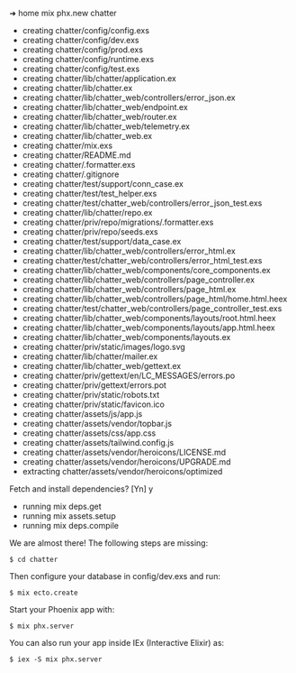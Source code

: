 ➜  home mix phx.new chatter
* creating chatter/config/config.exs
* creating chatter/config/dev.exs
* creating chatter/config/prod.exs
* creating chatter/config/runtime.exs
* creating chatter/config/test.exs
* creating chatter/lib/chatter/application.ex
* creating chatter/lib/chatter.ex
* creating chatter/lib/chatter_web/controllers/error_json.ex
* creating chatter/lib/chatter_web/endpoint.ex
* creating chatter/lib/chatter_web/router.ex
* creating chatter/lib/chatter_web/telemetry.ex
* creating chatter/lib/chatter_web.ex
* creating chatter/mix.exs
* creating chatter/README.md
* creating chatter/.formatter.exs
* creating chatter/.gitignore
* creating chatter/test/support/conn_case.ex
* creating chatter/test/test_helper.exs
* creating chatter/test/chatter_web/controllers/error_json_test.exs
* creating chatter/lib/chatter/repo.ex
* creating chatter/priv/repo/migrations/.formatter.exs
* creating chatter/priv/repo/seeds.exs
* creating chatter/test/support/data_case.ex
* creating chatter/lib/chatter_web/controllers/error_html.ex
* creating chatter/test/chatter_web/controllers/error_html_test.exs
* creating chatter/lib/chatter_web/components/core_components.ex
* creating chatter/lib/chatter_web/controllers/page_controller.ex
* creating chatter/lib/chatter_web/controllers/page_html.ex
* creating chatter/lib/chatter_web/controllers/page_html/home.html.heex
* creating chatter/test/chatter_web/controllers/page_controller_test.exs
* creating chatter/lib/chatter_web/components/layouts/root.html.heex
* creating chatter/lib/chatter_web/components/layouts/app.html.heex
* creating chatter/lib/chatter_web/components/layouts.ex
* creating chatter/priv/static/images/logo.svg
* creating chatter/lib/chatter/mailer.ex
* creating chatter/lib/chatter_web/gettext.ex
* creating chatter/priv/gettext/en/LC_MESSAGES/errors.po
* creating chatter/priv/gettext/errors.pot
* creating chatter/priv/static/robots.txt
* creating chatter/priv/static/favicon.ico
* creating chatter/assets/js/app.js
* creating chatter/assets/vendor/topbar.js
* creating chatter/assets/css/app.css
* creating chatter/assets/tailwind.config.js
* creating chatter/assets/vendor/heroicons/LICENSE.md
* creating chatter/assets/vendor/heroicons/UPGRADE.md
* extracting chatter/assets/vendor/heroicons/optimized

Fetch and install dependencies? [Yn] y
* running mix deps.get
* running mix assets.setup
* running mix deps.compile

We are almost there! The following steps are missing:

    $ cd chatter

Then configure your database in config/dev.exs and run:

    $ mix ecto.create

Start your Phoenix app with:

    $ mix phx.server

You can also run your app inside IEx (Interactive Elixir) as:

    $ iex -S mix phx.server
